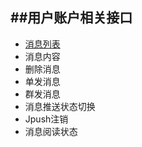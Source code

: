 ##用户账户相关接口
---
- [消息列表](/acoount/msg_getlist.html)
- 消息内容
- 删除消息
- 单发消息
- 群发消息
- 消息推送状态切换
- Jpush注销
- 消息阅读状态
